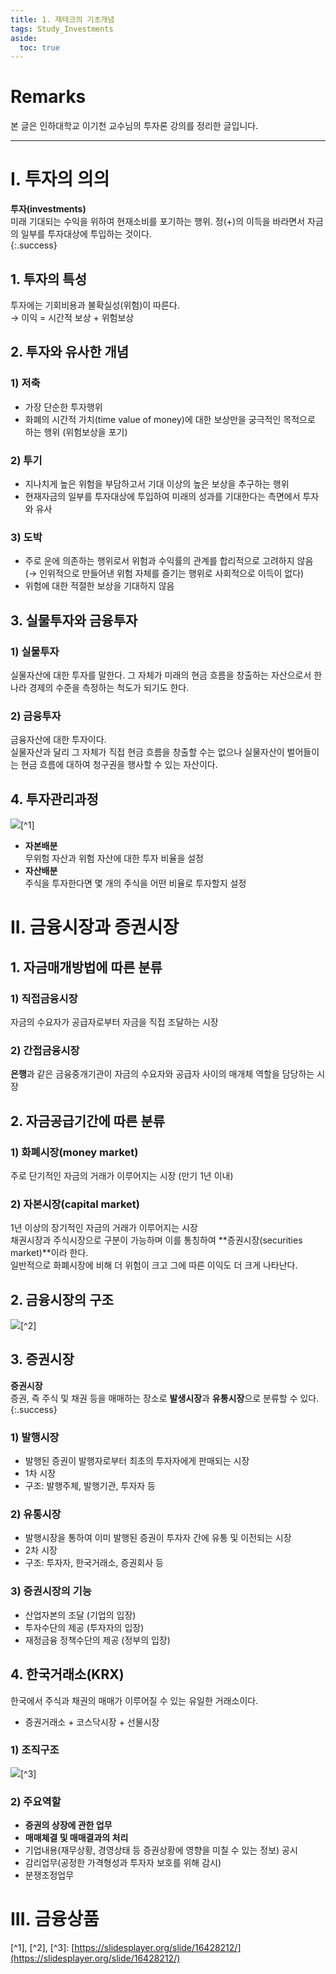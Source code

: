 ```yaml
---
title: 1. 재테크의 기초개념
tags: Study_Investments
aside:
  toc: true
---
```


# Remarks
본 글은 인하대학교 이기천 교수님의 투자론 강의를 정리한 글입니다.

<!--more-->

---

# I. 투자의 의의
**투자(investments)**  
미래 기대되는 수익을 위하여 현재소비를 포기하는 행위.
정(+)의 이득을 바라면서 자금의 일부를 투자대상에 투입하는 것이다.  
{:.success}

## 1. 투자의 특성
투자에는 기회비용과 불확실성(위험)이 따른다.  
→ 이익 = 시간적 보상 + 위험보상

## 2. 투자와 유사한 개념
### 1) 저축
- 가장 단순한 투자행위
- 화폐의 시간적 가치(time value of money)에 대한 보상만을 궁극적인 목적으로 하는 행위 (위험보상을 포기)

### 2) 투기
- 지나치게 높은 위험을 부담하고서 기대 이상의 높은 보상을 추구하는 행위
- 현재자금의 일부를 투자대상에 투입하여 미래의 성과를 기대한다는 측면에서 투자와 유사

### 3) 도박
- 주로 운에 의존하는 행위로서 위험과 수익률의 관계를 합리적으로 고려하지 않음 (→ 인위적으로 만들어낸 위험 자체를 즐기는 행위로 사회적으로 이득이 없다)
- 위험에 대한 적절한 보상을 기대하지 않음


## 3. 실물투자와 금융투자
### 1) 실물투자
실물자산에 대한 투자를 말한다. 
그 자체가 미래의 현금 흐름을 창출하는 자산으로서 한 나라 경제의 수준을 측정하는 척도가 되기도 한다.

### 2) 금융투자
금융자산에 대한 투자이다.  
실물자산과 달리 그 자체가 직접 현금 흐름을 창출할 수는 없으나 실물자산이 벌어들이는 현금 흐름에 대하여 청구권을 행사할 수 있는 자산이다.


## 4. 투자관리과정
![](/images/2020-03-22-1/1.jpg)[^1]

- **자본배분**  
무위험 자산과 위험 자산에 대한 투자 비율을 설정
- **자산배분**  
주식을 투자한다면 몇 개의 주식을 어떤 비율로 투자할지 설정


# II. 금융시장과 증권시장
## 1. 자금매개방법에 따른 분류
### 1) 직접금융시장
자금의 수요자가 공급자로부터 자금을 직접 조달하는 시장

### 2) 간접금융시장
**은행**과 같은 금융중개기관이 자금의 수요자와 공급자 사이의 매개체 역할을 담당하는 시장

## 2. 자금공급기간에 따른 분류
### 1) 화폐시장(money market)
주로 단기적인 자금의 거래가 이루어지는 시장 (만기 1년 이내)

### 2) 자본시장(capital market)
1년 이상의 장기적인 자금의 거래가 이루어지는 시장  
채권시장과 주식시장으로 구분이 가능하며 이를 통칭하여 **증권시장(securities market)**이라 한다.  
일반적으로 화폐시장에 비해 더 위험이 크고 그에 따른 이익도 더 크게 나타난다.

## 2. 금융시장의 구조
![](/images/2020-03-22-1/2.jpg)[^2]

## 3. 증권시장
**증권시장**  
증권, 즉 주식 및 채권 등을 매매하는 장소로 **발생시장**과 **유통시장**으로 분류할 수 있다.  
{:.success}

### 1) 발행시장
- 발행된 증권이 발행자로부터 최초의 투자자에게 판매되는 시장
- 1차 시장
- 구조: 발행주체, 발행기관, 투자자 등

### 2) 유통시장
- 발행시장을 통하여 이미 발행된 증권이 투자자 간에 유통 및 이전되는 시장
- 2차 시장
- 구조: 투자자, 한국거래소, 증권회사 등

### 3) 증권시장의 기능
- 산업자본의 조달 (기업의 입장)
- 투자수단의 제공 (투자자의 입장)
- 재정금융 정책수단의 제공 (정부의 입장)

## 4. 한국거래소(KRX)
한국에서 주식과 채권의 매매가 이루어질 수 있는 유일한 거래소이다.
- 증권거래소 + 코스닥시장 + 선물시장

### 1) 조직구조
![](/images/2020-03-22-1/3.jpg)[^3]

### 2) 주요역할
- **증권의 상장에 관한 업무**
- **매매체결 및 매매결과의 처리**
- 기업내용(재무상황, 경영상태 등 증권상황에 영향을 미칠 수 있는 정보) 공시
- 감리업무(공정한 가격형성과 투자자 보호를 위해 감시)
- 분쟁조정업무

# III. 금융상품




[^1], [^2], [^3]: [https://slidesplayer.org/slide/16428212/](https://slidesplayer.org/slide/16428212/)